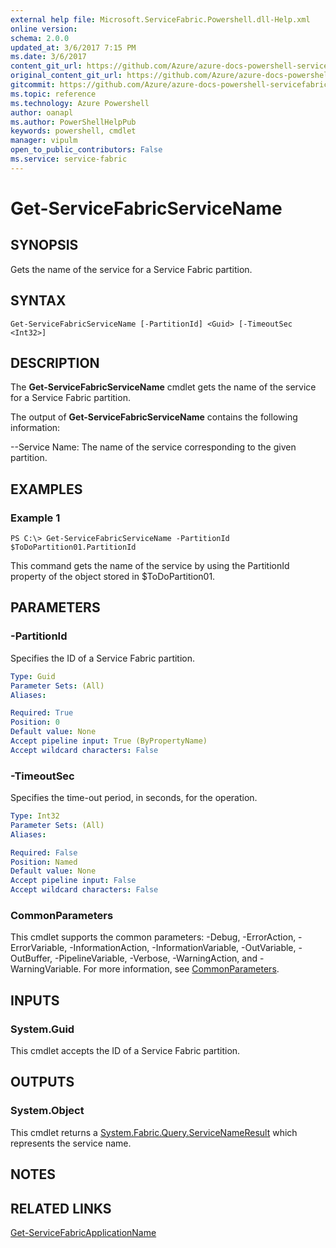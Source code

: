 ```yaml
---
external help file: Microsoft.ServiceFabric.Powershell.dll-Help.xml
online version:
schema: 2.0.0
updated_at: 3/6/2017 7:15 PM
ms.date: 3/6/2017
content_git_url: https://github.com/Azure/azure-docs-powershell-servicefabric/blob/live/Service-Fabric-cmdlets/ServiceFabric/vlatest/Get-ServiceFabricServiceName.md
original_content_git_url: https://github.com/Azure/azure-docs-powershell-servicefabric/blob/live/Service-Fabric-cmdlets/ServiceFabric/vlatest/Get-ServiceFabricServiceName.md
gitcommit: https://github.com/Azure/azure-docs-powershell-servicefabric/blob/66ca44a2ee27e49104d75c0ff7c4cfa5eab7c079/Service-Fabric-cmdlets/ServiceFabric/vlatest/Get-ServiceFabricServiceName.md
ms.topic: reference
ms.technology: Azure Powershell
author: oanapl
ms.author: PowerShellHelpPub
keywords: powershell, cmdlet
manager: vipulm
open_to_public_contributors: False
ms.service: service-fabric
---
```


# Get-ServiceFabricServiceName

## SYNOPSIS
Gets the name of the service for a Service Fabric partition.

## SYNTAX

```
Get-ServiceFabricServiceName [-PartitionId] <Guid> [-TimeoutSec <Int32>]
```

## DESCRIPTION
The **Get-ServiceFabricServiceName** cmdlet gets the name of the service for a Service Fabric partition.

The output of **Get-ServiceFabricServiceName** contains the following information:

--Service Name: The name of the service corresponding to the given partition.

## EXAMPLES

### Example 1
```
PS C:\> Get-ServiceFabricServiceName -PartitionId $ToDoPartition01.PartitionId
```
This command gets the name of the service by using the PartitionId property of the object stored in $ToDoPartition01.

## PARAMETERS

### -PartitionId
Specifies the ID of a Service Fabric partition.

```yaml
Type: Guid
Parameter Sets: (All)
Aliases:

Required: True
Position: 0
Default value: None
Accept pipeline input: True (ByPropertyName)
Accept wildcard characters: False
```

### -TimeoutSec
Specifies the time-out period, in seconds, for the operation.

```yaml
Type: Int32
Parameter Sets: (All)
Aliases:

Required: False
Position: Named
Default value: None
Accept pipeline input: False
Accept wildcard characters: False
```

### CommonParameters
This cmdlet supports the common parameters: -Debug, -ErrorAction, -ErrorVariable, -InformationAction, -InformationVariable, -OutVariable, -OutBuffer, -PipelineVariable, -Verbose, -WarningAction, and -WarningVariable. For more information, see [CommonParameters](http://go.microsoft.com/fwlink/?LinkID=113216).

## INPUTS

### System.Guid
This cmdlet accepts the ID of a Service Fabric partition.

## OUTPUTS

### System.Object
This cmdlet returns a [System.Fabric.Query.ServiceNameResult](https://docs.microsoft.com/dotnet/api/system.fabric.query.servicenameresult) which represents the service name.

## NOTES

## RELATED LINKS

[Get-ServiceFabricApplicationName](xref:ServiceFabric/vlatest/Get-ServiceFabricApplicationName.md)
